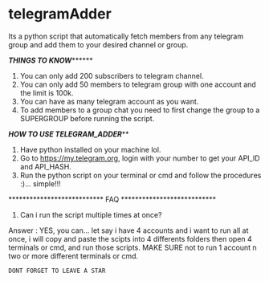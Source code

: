 # telegramAdder
Its a python script that automatically fetch members from any telegram group and add them to your desired channel or group.


*********************THINGS TO KNOW***************************

1. You can only add 200 subscribers to telegram channel.
2. You can only add 50 members to telegram group with one account and the limit is 100k.
3. You can have as many telegram account as you want.
4. To add members to a group chat you need to first change the group to a SUPERGROUP before running the script.



*****************HOW TO USE TELEGRAM_ADDER*******************

1. Have python installed on your machine lol.
2. Go to https://my.telegram.org, login with your number to get your API_ID and API_HASH.
3. Run the python script on your terminal or cmd and follow the procedures :)... simple!!!



***************************  FAQ  ***************************

1. Can i run the script multiple times at once?

Answer : YES, you can... let say i have 4 accounts and i want to run all at once, i will copy and paste the scipts into 4 differents folders then open 4 terminals or cmd, and run those scripts. MAKE SURE not to run 1 account n two or more different terminals or cmd.


	DONT FORGET TO LEAVE A STAR


